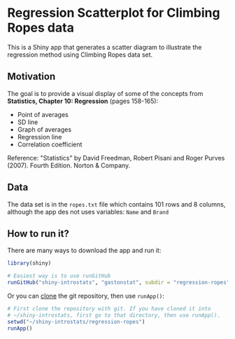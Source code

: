 # Regression Scatterplot for Climbing Ropes data

This is a Shiny app that generates a scatter diagram to illustrate the regression method using Climbing Ropes data set.


## Motivation

The goal is to provide a visual display of some of the concepts from __Statistics, Chapter 10: Regression__ (pages 158-165):

- Point of averages
- SD line
- Graph of averages
- Regression line
- Correlation coefficient

Reference: "Statistics" by David Freedman, Robert Pisani and Roger Purves (2007). Fourth Edition. Norton & Company.

## Data

The data set is in the `ropes.txt` file which contains 101 rows and 8 columns, although the app des not uses variables: `Name` and `Brand`


## How to run it?

There are many ways to download the app and run it:

```R
library(shiny)

# Easiest way is to use runGitHub
runGitHub("shiny-introstats", "gastonstat", subdir = "regression-ropes")
```

Or you can [clone](http://stackoverflow.com/questions/651038/how-do-you-clone-a-git-repository-into-a-specific-folder) the git repository, then use `runApp()`:

```R
# First clone the repository with git. If you have cloned it into
# ~/shiny-introstats, first go to that directory, then use runApp().
setwd("~/shiny-introstats/regression-ropes")
runApp()
```
